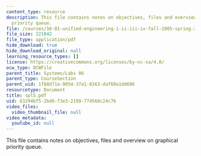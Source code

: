 ```yaml
---
content_type: resource
description: This file contains notes on objectives, files and overview on graphical
  priority queue.
file: /courses/16-01-unified-engineering-i-ii-iii-iv-fall-2005-spring-2006/63294bf52bd6f3e32199774568c24c76_spl5.pdf
file_size: 221842
file_type: application/pdf
hide_download: true
hide_download_original: null
learning_resource_types: []
license: https://creativecommons.org/licenses/by-nc-sa/4.0/
ocw_type: OCWFile
parent_title: Systems/Labs 06
parent_type: CourseSection
parent_uid: 1f88d71a-9054-37a1-8163-daf60a1dd696
resourcetype: Document
title: spl5.pdf
uid: 63294bf5-2bd6-f3e3-2199-774568c24c76
video_files:
  video_thumbnail_file: null
video_metadata:
  youtube_id: null
---
```

This file contains notes on objectives, files and overview on graphical priority queue.